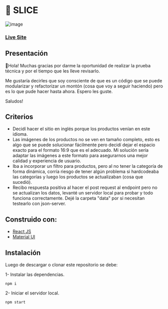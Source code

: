 # 🥄 SLICE

![image](https://i.ibb.co/nP5RKdf/video.gif)

### [Live Site](https://nervous-hoover-e1b5f0.netlify.app/)

## Presentación

👋Hola! Muchas gracias por darme la oportunidad de realizar la prueba técnica y por el tiempo que les lleve revisarlo.

Me gustaría decirles que soy consciente de que es un código que se puede modularizar y refactorizar un montón (cosa que voy a seguir haciendo) pero es lo que pude hacer hasta ahora. Espero les guste.

Saludos!

## Criterios

- Decidí hacer el sitio en inglés porque los productos venían en este idioma.
- Las imágenes de los productos no se ven en tamaño completo, esto es algo que se puede solucionar fácilmente pero decidí dejar el espacio exacto para el formato 16:9 que es el adecuado. Mi solución sería adaptar las imágenes a este formato para asegurarnos una mejor calidad y experiencia de usuario.
- Iba a incorporar un filtro para productos, pero al no tener la categoría de forma dinámica, corría riesgo de tener algún problema si hardcodeaba las categorías y luego los productos se actualizaban (cosa que sucedió).
- Recibo respuesta positiva al hacer el post request al endpoint pero no se actualizan los datos, levanté un servidor local para probar y todo funciona correctamente. Dejé la carpeta "data" por si necesitan testearlo con json-server.

## Construido con:

- [React JS](https://es.reactjs.org)
- [Material UI](https://mui.com/)

## Instalación

Luego de descargar o clonar este repositorio se debe:

1- Instalar las dependencias.

```
npm i
```

2- Iniciar el servidor local.

```
npm start
```
